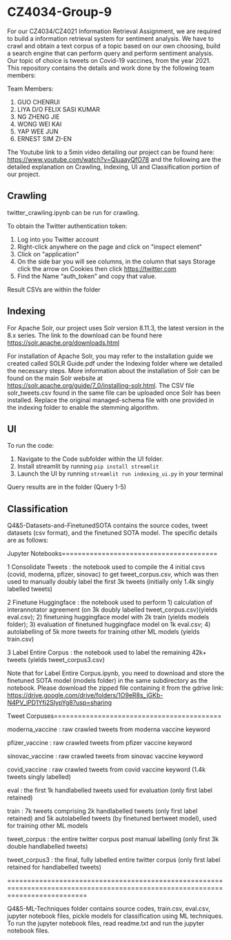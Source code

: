 # CZ4034-Group-9
For our CZ4034/CZ4021 Information Retrieval Assignment, we are required to build a information retrieval system for sentiment analysis. We have to crawl and obtain a text corpus of a topic based on our own choosing, build a search engine that can perform query and perform sentiment analysis. Our topic of choice is tweets on Covid-19 vaccines, from the year 2021. This repository contains the details and work done by the following team members:

Team Members:
  1. GUO CHENRUI
  2. LIYA D/O FELIX SASI KUMAR
  3. NG ZHENG JIE
  4. WONG WEI KAI
  5. YAP WEE JUN
  6. ERNEST SIM ZI-EN

The Youtube link to a 5min video detailing our project can be found here: https://www.youtube.com/watch?v=QluaayQfO78 and the following are the detailed explanation on Crawling, Indexing, UI and Classification portion of our project.

## Crawling
twitter_crawling.ipynb can be run for crawling. 

To obtain the Twitter authentication token:
1. Log into you Twitter account
2. Right-click anywhere on the page and click on "inspect element"
3. Click on "application"
4. On the side bar you will see columns, in the column that says Storage click the arrow on Cookies then click https://twitter.com 
5. Find the Name “auth_token” and copy that value.

Result CSVs are within the folder


## Indexing

For Apache Solr, our project uses Solr version 8.11.3, the latest version in the 8.x series. The link to the download can be found here https://solr.apache.org/downloads.html 

For installation of Apache Solr, you may refer to the installation guide we created called SOLR Guide.pdf under the Indexing folder where we detailed the necessary steps. More information about the installation of Solr can be found on the main Solr website at https://solr.apache.org/guide/7_0/installing-solr.html. The CSV file solr_tweets.csv found in the same file can be uploaded once Solr has been installed. Replace the original managed-schema file with one provided in the indexing folder to enable the stemming algorithm.



## UI
To run the code:
1. Navigate to the Code subfolder within the UI folder.
2. Install streamlit by running `pip install streamlit`
3. Launch the UI by running `streamlit run indexing_ui.py` in your terminal

Query results are in the folder (Query 1-5)

## Classification
Q4&5-Datasets-and-FinetunedSOTA contains the source codes, tweet datasets (csv format), and the finetuned SOTA model. The specific details are as follows:

Jupyter Notebooks=======================================

1 Consolidate Tweets	: 	the notebook used to compile the 4 initial csvs (covid, moderna, pfizer, sinovac) to get tweet_corpus.csv, which was then used to manually doubly label the first 3k tweets (initially only 1.4k singly labelled tweets)

2 Finetune Huggingface	:	the notebook used to perform 1) calculation of interannotator agreement (on 3k doubly labelled tweet_corpus.csv)(yields eval.csv); 2) finetuning huggingface model with 2k train (yields models folder); 3) evaluation of finetuned huggingface model on 1k eval.csv; 4) autolabelling of 5k more tweets for training other ML models (yields train.csv)

3 Label Entire Corpus	: 	the notebook used to label the remaining 42k+ tweets (yields tweet_corpus3.csv)

Note that for Label Entire Corpus.ipynb, you need to download and store the finetuned SOTA model (models folder) in the same subdirectory as the notebook. Please download the zipped file containing it from the gdrive link: https://drive.google.com/drive/folders/1O9eR8s_jGKb-N4PV_iPD1Yfi2SIypYg8?usp=sharing

Tweet Corpuses==========================================

moderna_vaccine		:	raw crawled tweets from moderna vaccine keyword

pfizer_vaccine		:	raw crawled tweets from pfizer vaccine keyword

sinovac_vaccine		:	raw crawled tweets from sinovac vaccine keyword

covid_vaccine		: 	raw crawled tweets from covid vaccine keyword (1.4k tweets singly labelled)

eval			:	the first 1k handlabelled tweets used for evaluation (only first label retained)

train 			: 	7k tweets comprising 2k handlabelled tweets (only first label retained) and 5k autolabelled tweets (by finetuned bertweet model), used for training other ML models

tweet_corpus		:	the entire twitter corpus post manual labelling (only first 3k double handlabelled tweets)

tweet_corpus3 		: 	the final, fully labelled entire twitter corpus (only first label retained for handlabelled tweets)

================================================================================================================================

Q4&5-ML-Techniques folder contains source codes, train.csv, eval.csv, jupyter notebook files, pickle models for classification using ML techniques. To run the jupyter notebook files, read readme.txt and run the jupyter notebook files.
